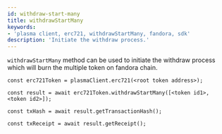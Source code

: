 ```yaml
---
id: withdraw-start-many
title: withdrawStartMany
keywords: 
- 'plasma client, erc721, withdrawStartMany, fandora, sdk'
description: 'Initiate the withdraw process.'
---
```


`withdrawStartMany` method can be used to initiate the withdraw process which will burn the multiple token on fandora chain.

```
const erc721Token = plasmaClient.erc721(<root token address>);

const result = await erc721Token.withdrawStartMany([<token id1>, <token id2>]);

const txHash = await result.getTransactionHash();

const txReceipt = await result.getReceipt();

```
